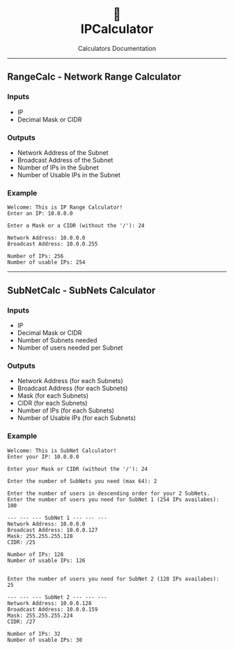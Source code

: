 <h1 align="center">🧮</br>IPCalculator</h1>
<p align="center">
  Calculators Documentation
</p>


---  
## RangeCalc - Network Range Calculator
### Inputs
* IP
* Decimal Mask or CIDR

### Outputs 
* Network Address of the Subnet
* Broadcast Address of the Subnet
* Number of IPs in the Subnet
* Number of Usable IPs in the Subnet

### Example 
```
Welcome: This is IP Range Calculator!
Enter an IP: 10.0.0.0

Enter a Mask or a CIDR (without the '/'): 24

Network Address: 10.0.0.0
Broadcast Address: 10.0.0.255

Number of IPs: 256
Number of usable IPs: 254
```


---
## SubNetCalc - SubNets Calculator
### Inputs
* IP
* Decimal Mask or CIDR
* Number of Subnets needed
* Number of users needed per Subnet

### Outputs 
* Network Address (for each Subnets)
* Broadcast Address (for each Subnets)
* Mask (for each Subnets)
* CIDR (for each Subnets)
* Number of IPs (for each Subnets)
* Number of Usable IPs (for each Subnets)

### Example 
```
Welcome: This is SubNet Calculator!
Enter your IP: 10.0.0.0

Enter your Mask or CIDR (without the '/'): 24

Enter the number of SubNets you need (max 64): 2

Enter the number of users in descending order for your 2 SubNets.
Enter the number of users you need for SubNet 1 (254 IPs availabes): 100

--- --- --- SubNet 1 --- --- ---
Network Address: 10.0.0.0
Broadcast Address: 10.0.0.127
Mask: 255.255.255.128
CIDR: /25

Number of IPs: 128
Number of usable IPs: 126


Enter the number of users you need for SubNet 2 (128 IPs availabes): 25

--- --- --- SubNet 2 --- --- ---
Network Address: 10.0.0.128
Broadcast Address: 10.0.0.159
Mask: 255.255.255.224
CIDR: /27

Number of IPs: 32
Number of usable IPs: 30
```